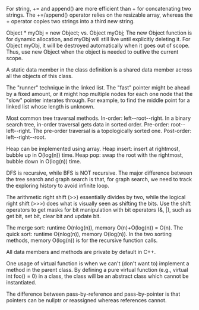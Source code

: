 For string, += and append() are more efficient than + for concatenating two strings. 
The +=/append() operator relies on the resizable array, whereas the + operator copies two strings into a third new string. 

Object * myObj = new Object; vs. Object myObj;
The new Object function is for dynamic allocation, and myObj will still live until explicitly deleting it. For Object myObj, it will be destroyed automatically when it goes out of scope.
Thus, use new Object when the object is needed to outlive the current scope.

A static data member in the class definition is a shared data member across all the objects of this class.

The "runner" technique in the linked list. 
The "fast" pointer might be ahead by a fixed amount, or it might hop multiple nodes for each one node that the "slow" pointer interates through. 
For example, to find the middle point for a linked list whose length is unknown.

Most common tree traversal methods.
In-order: left--root--right. In a binary search tree, in-order traversal gets data in sorted order.
Pre-order: root--left--right. The pre-order traversal is a topologically sorted one.
Post-order: left--right--root. 

Heap can be implemented using array. 
Heap insert: insert at rightmost, bubble up in O(log(n)) time.
Heap pop: swap the root with the rightmost, bubble down in O(log(n)) time.

DFS is recursive, while BFS is NOT recursive.
The major difference between the tree search and graph search is that, for graph search, we need to track the exploring history to avoid infinite loop. 

The arithmetic right shift (>>) essentially divides by two, while the logical right shift (>>>) does what is visually seen as shifting the bits.
Use the shift operators to get masks for bit manipulation with bit operators (&, |), such as get bit, set bit, clear bit and update bit.

The merge sort: runtime O(nlog(n)), memory O(n)+O(log(n)) = O(n).
The quick sort: runtime O(nlog(n)), memory O(log(n)).
In the two sorting methods, memory O(log(n)) is for the recursive function calls.

All data members and methods are private by default in C++.

One usage of virtual function is when we can't (don't want to) implement a method in the parent class.
By defining a pure virtual function (e.g., virtual int foo() = 0) in a class, the class will be an abstract class which cannot be instantiated.

The difference between pass-by-reference and pass-by-pointer is that pointers can be nullptr or reassigned whereas references cannot.


